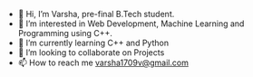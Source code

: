 - 👋 Hi, I’m Varsha, pre-final B.Tech student.
- 👀 I’m interested in Web Development, Machine Learning and Programming using C++.
- 🌱 I’m currently learning C++ and Python
- 💞️ I’m looking to collaborate on Projects
- 📫 How to reach me varsha1709v@gmail.com

<!---
varsha1709/varsha1709 is a ✨ special ✨ repository because its `README.md` (this file) appears on your GitHub profile.
You can click the Preview link to take a look at your changes.
--->
